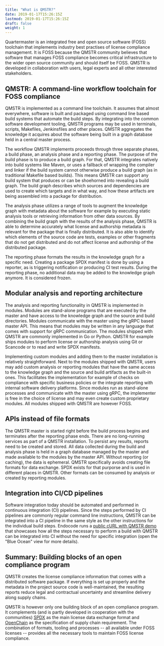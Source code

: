 ```yaml
---
title: "What is QMSTR?"
date: 2019-01-17T15:26:15Z
lastmod: 2019-01-17T15:26:15Z
draft: false
weight: 1
---
```


Quartermaster is an integrated free and open source software (FOSS)
toolchain that implements industry best practises of license
compliance management. It is FOSS because the QMSTR community believes
that software that manages FOSS compliance becomes critical
infrastructure to the wider open source community and should itself be
FOSS. QMSTR is developed in collaboration with users, legal experts
and all other interested stakeholders.

## QMSTR: A command-line workflow toolchain for FOSS compliance

QMSTR is implemented as a command line toolchain. It assumes that
almost everywhere, software is built and packaged using command line
based build systems that automate the build steps. By integrating into
the common software development tooling, QMSTR programs may be used in
terminals, scripts, Makefiles, Jenkinsfiles and other places. QMSTR
aggregates the knowledge it acquires about the software being built in
a graph database held in a central master process.

The workflow QMSTR implements proceeds through three separate phases,
a build phase, an analysis phase and a reporting phase. The purpose of
the build phase is to produce a build graph. For that, QMSTR
integrates natively into build systems like Maven, or uses a fallback
of wrapping the compiler and linker if the build system cannot
otherwise produce a build graph (as in traditional Makefile based
builds). This means QMSTR can support any build system that produces
or can be shoehorned into revealing a build graph. The build graph
describes which sources and dependencies are used to create which
targets and in what way, and how these artifacts are being assembled
into a package for distribution.

The analysis phase utilizes a range of tools to augment the knowledge
graph with metadata about the software for example by executing
static analysis tools or retrieving information from other data
sources. By combining the build graph with the results of the analysis
phase, QMSTR is able to determine accurately what license and
authorship metadata is relevant for the package that is finally
distributed. It is also able to identify which elements of the source
code are tests, examples or other fragments that do not get
distributed and do not affect license and authorship of the
distributed package.

The reporting phase formats the results in the knowledge graph for a
specific need. Creating a package SPDX manifest is done by using a
reporter, as is triggering notification or producing CI test
results. During the reporting phase, no additional data may be added
to the knowledge graph anymore. It is considered frozen.

## Modular analysis and reporting architecture

The analysis and reporting functionality in QMSTR is implemented in
modules. Modules are stand-alone programs that are executed by the
master and have access to the knowledge graph and the source and build
directories. Modules communicate with the master using the gRPC based
master API. This means that modules may be written in any language
that comes with support for gRPC communication. The modules shipped
with QMSTR are commonly implemented in Go or Python. QMSTR for example
ships modules to perform license or authorship analysis using Git or
Scancode or to read and write SPDX manifests.

Implementing custom modules and adding them to the master installation
is relatively straightforward. Next to the modules shipped with QMSTR,
users may add custom analysis or reporting modules that have the same
access to the knowledge graph and the source and build artifacts as
the built-in ones. This facilitates the implementation for example of
checks on compliance with specific business policies or the integrate
reporting with internal software delivery platforms. Since modules run
as stand-alone processes and communicate with the master using gRPC,
the implementer is free in the choice of license and may even create
custom proprietary modules. All modules shipped with QMSTR are however
FOSS.

## APIs instead of file formats

The QMSTR master is started right before the build process begins and
terminates after the reporting phase ends. There are no long-running
services as part of a QMSTR installation. To persist any results,
reports need to be created and stored. All data collected during the
build and analysis phase is held in a graph database managed by the
master and made available to the modules by the master API. Without
reporting (or caching), the data is ephemeral. QMSTR specifically
avoids creating file formats for data exchange. SPDX exists for that
purporse and is used in different places in QMSTR. Other formats can
be consumed by analysis or created by reporting modules.

## Integration into CI/CD pipelines

Software integration today should be automated and performed in
continuous integration (CI) pipelines. Since the steps performed by CI
pipelines are commonly regular command line instructions, QMSTR can be
integrated into a CI pipeline in the same style as the other
instructions for the individual build steps. Endocode runs
a
[public cURL with QMSTR demo](https://ci.endocode.com/view/QMSTR/job/QMSTR/job/qmstr-cURL-demo/) that
showcases how all the steps necessary to perform a build with QMSTR
can be integrated into CI without the need for specific integration
(open the "Blue Ocean" view for more details).

## Summary: Building blocks of an open compliance program

QMSTR creates the license compliance information that comes with a
distributed software package. If everything is set up properly and the
metadata in the project source code is well-maintained, the resulting
reports reduce legal and contractual uncertainty and streamline
delivery along supply chains.

QMSTR is however only one building block of an open compliance
program. It complements (and is partly developed in cooperation with
the communities) [SPDX](https://spdx.org/) as the main license data
exchange format and [OpenChain](https://www.openchainproject.org/) as
the specification of supply chain requirement. The combination of
formats, tooling and processes -- all available under FOSS licenses --
provides all the necessary tools to maintain FOSS license compliance.
